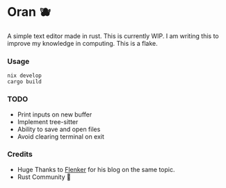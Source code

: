 # Oran 🫐
A simple text editor made in rust. This is currently WIP. I am writing this to improve my knowledge in computing. This is a flake.

### Usage
```shell
nix develop
cargo build
```

### TODO
- Print inputs on new buffer
- Implement tree-sitter
- Ability to save and open files
- Avoid clearing terminal on exit

### Credits
- Huge Thanks to [Flenker](https://www.flenker.blog) for his blog on the same topic.
- Rust Community 🤟
